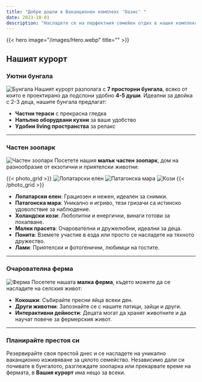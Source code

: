 ```yaml
---
title: "Добре дошли в Ваканционен комплекс 'Оазис' "
date: 2023-10-01
description: "Насладете се на перфектния семейен отдих в нашия комплекс, който предлага уютни бунгала, частен зоопарк и очарователна ферма."
---
```

{{< hero image="/images/Hero.webp" title="" >}}

## Нашият курорт

### Уютни бунгала
![Бунгала](/images/Hero.webp)
Нашият курорт разполага с **7 просторни бунгала**, всяко от които е проектирано да подслони удобно **4-5 души**. Идеални за двойка с 2-3 деца, нашите бунгала предлагат:
- **Частни тераси** с прекрасна гледка
- **Напълно оборудвани кухни** за ваше удобство
- **Удобни living пространства** за релакс

---

### Частен зоопарк
![Частен зоопарк](/images/zoo.jpg)
Посетете нашия **малък частен зоопарк**, дом на разнообразие от екзотични и приятелски животни:

{{< photo_grid >}}
  <img src="/images/deer.png" alt="Лопатарски елен">
  <img src="/images/patagonia.png" alt="Патагонска мара">
  <img src="/images/dutch.png" alt="Кози">
{{< /photo_grid >}}


- **Лопатарски елен**: Грациозен и нежен, идеален за снимки.
- **Патагонска мара**: Уникално и игриво, тези гризачи са истинско удоволствие за наблюдение.
- **Холандски кози**: Любопитни и енергични, винаги готови за похапване.
- **Малки прасета**: Очарователни и дружелюбни, идеални за деца.
- **Понита**: Вземете участие в езда или просто се насладете на тяхното дружество.
- **Лами**: Приятелски и фотогенични, любимци на гостите.

---

### Очарователна ферма
![Ферма](/images/farm.jpg)
Посетете нашата **малка ферма**, където можете да се насладите на селския живот: 

- **Кокошки**: Събирайте пресни яйца всеки ден.
- **Други животни**: Запознайте се с нашите патици, зайци и други.
- **Интерактивни дейности**: Децата могат да хранят животните и да научат повече за фермерския живот.

---

### Планирайте престоя си
Резервирайте своя престой днес и се насладете на уникално ваканционно изживяване за цялото семейство. Независимо дали си почивате в бунгалото, разглеждате зоопарка или прекарвате време на фермата, в **Вашия курорт** има нещо за всеки.